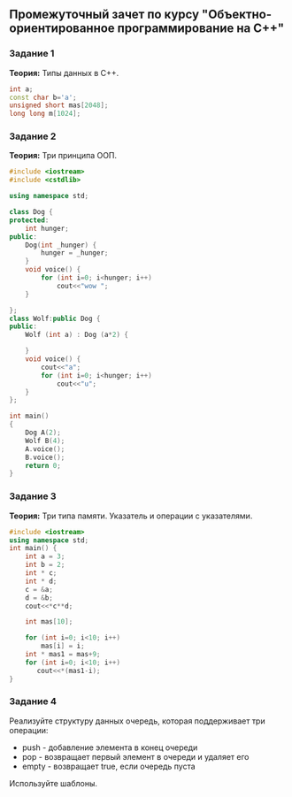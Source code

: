 ## Промежуточный зачет по курсу "Объектно-ориентированное программирование на С++"

### Задание 1
**Теория:** Типы данных в С++.

```cpp
int a;
const char b='a';
unsigned short mas[2048];
long long m[1024];
```


### Задание 2
**Теория:** Три принципа ООП.

```cpp
#include <iostream>
#include <cstdlib>

using namespace std;

class Dog {
protected:
    int hunger;
public:
    Dog(int _hunger) {
        hunger = _hunger;
    }
    void voice() {
        for (int i=0; i<hunger; i++)
            cout<<"wow ";
    }

};
class Wolf:public Dog {
public:
    Wolf (int a) : Dog (a*2) {

    }
    void voice() {
        cout<<"a";
        for (int i=0; i<hunger; i++)
            cout<<"u";
    }
};

int main()
{
    Dog A(2);
    Wolf B(4);
    A.voice();
    B.voice();
    return 0;
}
```
### Задание 3
**Теория:** Три типа памяти. Указатель и операции с указателями.

```cpp
#include <iostream>
using namespace std;
int main() {
    int a = 3;
    int b = 2;
    int * c;
    int * d;
    c = &a;
    d = &b;
    cout<<*c**d;

    int mas[10];

    for (int i=0; i<10; i++)
        mas[i] = i;
    int * mas1 = mas+9;
    for (int i=0; i<10; i++)
       cout<<*(mas1-i);
}
```

### Задание 4

Реализуйте структуру данных очередь, которая поддерживает три операции:
 - push - добавление элемента в конец очереди
 - pop - возвращает первый элемент в очереди и удаляет его
 - empty - возвращает true, если очередь пуста
 
Используйте шаблоны.

